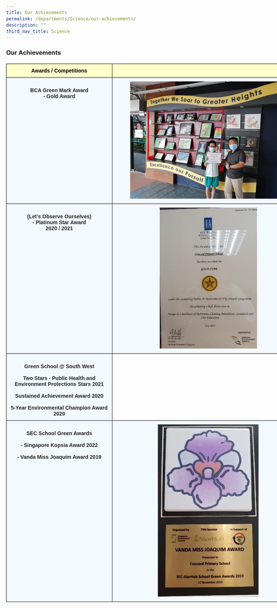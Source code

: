 ```yaml
---
title: Our Achievements
permalink: /departments/Science/our-achievements/
description: ""
third_nav_title: Science
---
```

<h3><b>Our Achievements<br></b></h3)
<body>
<br>	

<style type="text/css">
.tg  {border-collapse:collapse;border-spacing:0;margin:0px auto;}
.tg td{border-color:black;border-style:solid;border-width:1px;font-family:Arial, sans-serif;font-size:14px;
  overflow:hidden;padding:10px 5px;word-break:normal;}
.tg th{border-color:black;border-style:solid;border-width:1px;font-family:Arial, sans-serif;font-size:14px;
  font-weight:normal;overflow:hidden;padding:10px 5px;word-break:normal;}
.tg .tg-da8v{background-color:#F2F9FF;color:#222;text-align:center;vertical-align:top}
.tg .tg-r129{background-color:#F2F9FF;color:#222;text-align:center;vertical-align:middle}
.tg .tg-d0eu{background-color:#F2F9FF;color:#222;text-align:center;vertical-align:top}
.tg .tg-a5i5{background-color:#FFFFCC;color:#000;font-weight:bold;text-align:center;vertical-align:top}
.tg .tg-i38w{background-color:#F2F9FF;color:#222;font-weight:bold;text-align:center;vertical-align:top}
</style>

<table class="tg" style="undefined;table-layout: fixed; width: 807px">
<colgroup>
<col style="width: 286px">
<col style="width: 521px">
</colgroup>
<tbody>
  <tr>
    <td class="tg-a5i5">Awards / Competitions</td>
    <td class="tg-a5i5"></td>
  </tr>
  <tr>
		<td class="tg-d0eu"><br><b>BCA Green Mark Award</b><br>- Gold Award<br> </td>
    <td class="tg-da8v"><img src="/images/cce1.png"></td>
  </tr>
  <tr>
    <td class="tg-d0eu"><br><b>(Let’s Observe Ourselves)</b><br>- Platinum Star Award<br> 2020 / 2021</td>
    <td class="tg-da8v"><img src="/images/cce2.jpeg"></td>
  </tr>
	<tr>
    <td class="tg-d0eu"><br><b>Green School @ South West</b><br><br>Two Stars - Public Health and Environment Protections Stars 2021<br><br>Sustained Achievement Award 2020<br><br>5-Year Environmental Champion Award 2020 </td>
  </tr>
  <tr>
		<td class="tg-d0eu"><br><b>SEC School Green Awards</b><br><br> - Singapore Kopsia Award 2022<br><br>- Vanda Miss Joaquim Award 2019</td>
    <td class="tg-da8v"><img src="/images/cce3.jpeg"></td>
  </tr>
</tbody>
</table>